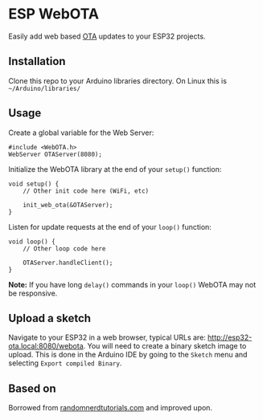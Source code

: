 # ESP WebOTA

Easily add web based [OTA](https://en.wikipedia.org/wiki/Over-the-air_programming) updates to your ESP32 projects.

## Installation

Clone this repo to your Arduino libraries directory. On Linux this is `~/Arduino/libraries/`

## Usage

Create a global variable for the Web Server:

    #include <WebOTA.h>
    WebServer OTAServer(8080);

Initialize the WebOTA library at the end of your `setup()` function:

    void setup() {
        // Other init code here (WiFi, etc)

        init_web_ota(&OTAServer);
    }

Listen for update requests at the end of your `loop()` function:

    void loop() {
        // Other loop code here

        OTAServer.handleClient();
    }

**Note:** If you have long `delay()` commands in your `loop()` WebOTA may not be responsive.

## Upload a sketch

Navigate to your ESP32 in a web browser, typical URLs are: http://esp32-ota.local:8080/webota. You will need to create a binary sketch image to upload. This is done in the Arduino IDE by going to the `Sketch` menu and selecting `Export compiled Binary`.

## Based on

Borrowed from [randomnerdtutorials.com](https://randomnerdtutorials.com/esp32-over-the-air-ota-programming/) and improved upon.
